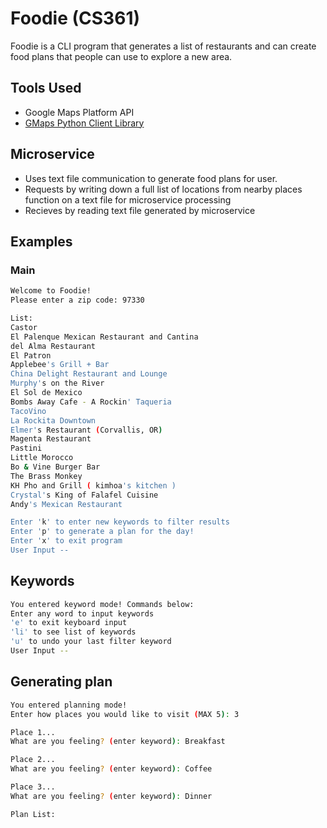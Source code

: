 # Foodie (CS361)

Foodie is a CLI program that generates a list of restaurants and can create food plans that people can use to explore a new area. 

## Tools Used
+ Google Maps Platform API
+ [GMaps Python Client Library](https://github.com/googlemaps/google-maps-services-python)

## Microservice
+ Uses text file communication to generate food plans for user.
+ Requests by writing down a full list of locations from nearby places function on a text file for microservice processing
+ Recieves by reading text file generated by microservice

## Examples
### Main
```bash
Welcome to Foodie!
Please enter a zip code: 97330

List:
Castor
El Palenque Mexican Restaurant and Cantina
del Alma Restaurant
El Patron
Applebee's Grill + Bar
China Delight Restaurant and Lounge
Murphy's on the River
El Sol de Mexico
Bombs Away Cafe - A Rockin' Taqueria
TacoVino
La Rockita Downtown
Elmer's Restaurant (Corvallis, OR)
Magenta Restaurant
Pastini
Little Morocco
Bo & Vine Burger Bar
The Brass Monkey
KH Pho and Grill ( kimhoa's kitchen )
Crystal's King of Falafel Cuisine
Andy's Mexican Restaurant

Enter 'k' to enter new keywords to filter results
Enter 'p' to generate a plan for the day!
Enter 'x' to exit program
User Input --
```
## Keywords
```bash
You entered keyword mode! Commands below:
Enter any word to input keywords
'e' to exit keyboard input
'li' to see list of keywords
'u' to undo your last filter keyword
User Input --
```

## Generating plan 
```bash
You entered planning mode!
Enter how places you would like to visit (MAX 5): 3

Place 1...
What are you feeling? (enter keyword): Breakfast

Place 2...
What are you feeling? (enter keyword): Coffee

Place 3...
What are you feeling? (enter keyword): Dinner

Plan List:
```